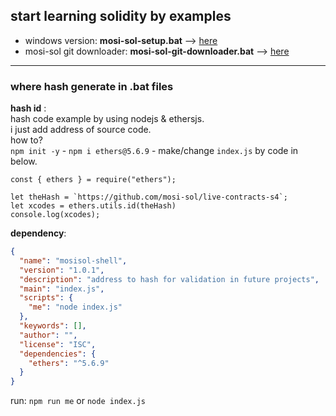 ## start learning solidity by examples
- windows version: **mosi-sol-setup.bat** --> [here](https://github.com/mosi-sol/shell/blob/main/start-learning/mosi-sol-setup.bat) 
- mosi-sol git downloader: **mosi-sol-git-downloader.bat** --> [here](https://github.com/mosi-sol/shell/blob/main/start-learning/mosi-sol-git-downloader.bat) 

---
### where hash generate in .bat files
**hash id** :\
hash code example by using nodejs & ethersjs.\
i just add address of source code.\
how to?\
`npm init -y` - `npm i ethers@5.6.9` - make/change `index.js` by code in below.
```node
const { ethers } = require("ethers");

let theHash = `https://github.com/mosi-sol/live-contracts-s4`;
let xcodes = ethers.utils.id(theHash)
console.log(xcodes);
```
**dependency**:
```json
{
  "name": "mosisol-shell",
  "version": "1.0.1",
  "description": "address to hash for validation in future projects",
  "main": "index.js",
  "scripts": {
    "me": "node index.js"
  },
  "keywords": [],
  "author": "",
  "license": "ISC",
  "dependencies": {
    "ethers": "^5.6.9"
  }
}
```
run: `npm run me` or `node index.js`
